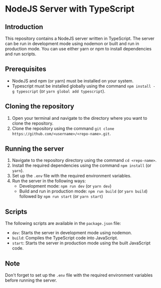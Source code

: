 # NodeJS Server with TypeScript

## Introduction
This repository contains a NodeJS server written in TypeScript. The server can be run in development mode using nodemon or built and run in production mode. You can use either yarn or npm to install dependencies and run scripts.

## Prerequisites
- NodeJS and npm (or yarn) must be installed on your system.
- Typescript must be installed globally using the command `npm install -g typescript` (or `yarn global add typescript`).

## Cloning the repository
1. Open your terminal and navigate to the directory where you want to clone the repository.
2. Clone the repository using the command `git clone https://github.com/<username>/<repo-name>.git`.

## Running the server
1. Navigate to the repository directory using the command `cd <repo-name>`.
2. Install the required dependencies using the command `npm install` (or `yarn`).
3. Set up the `.env` file with the required environment variables.
4. Run the server in the following ways:
   - Development mode: `npm run dev` (or `yarn dev`)
   - Build and run in production mode: `npm run build` (or `yarn build`) followed by `npm run start` (or `yarn start`)

## Scripts
The following scripts are available in the `package.json` file:
- `dev`: Starts the server in development mode using nodemon.
- `build`: Compiles the TypeScript code into JavaScript.
- `start`: Starts the server in production mode using the built JavaScript code.

## Note
Don't forget to set up the `.env` file with the required environment variables before running the server.
